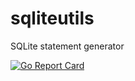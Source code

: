 # sqliteutils
SQLite statement generator

[![Go Report Card](https://goreportcard.com/badge/github.com/titogeorge/sqliteutils)](https://goreportcard.com/report/github.com/titogeorge/sqliteutils)
